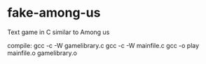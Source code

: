 # fake-among-us
Text game in C similar to Among us

compile:
gcc -c -W gamelibrary.c
gcc -c -W mainfile.c
gcc -o play mainfile.o gamelibrary.o
